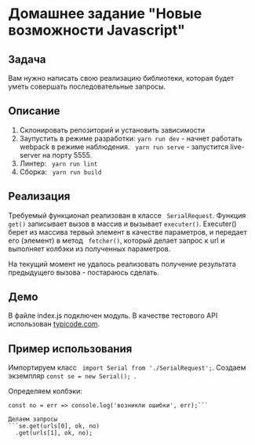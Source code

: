 # Домашнее задание "Новые возможности Javascript"
## Задача
Вам нужно написать свою реализацию библиотеки, которая будет уметь совершать последовательные запросы.

## Описание

1. Склонировать репозиторий и установить зависимости
2. Заупустить в режиме разработки: ``` yarn run dev ``` - начнет работать webpack в режиме наблюдения. ``` yarn run serve``` - запустится live-server на порту 5555.
3. Линтер: ``` yarn run lint```
4. Сборка: ``` yarn run build```

## Реализация

Требуемый функционал реализован в классе ``` SerialRequest```. Функция ```get()``` записывает вызов в массив и вызывает ``` executer() ```. Executer() берет из массива тервый элемент в качестве параметров, и передает его (элемент) в метод ``` fetcher()```, который делает запрос к url и выполняет колбэки из полученных параметров.

На текущий момент не удалось реализовать получение результата предыдущего вызова - постараюсь сделать.

## Демо
В файле index.js подключен модуль. В качестве тестового API использован [typicode.com](https://jsonplaceholder.typicode.com/).

## Пример использования

Импортируем класс ``` import Serial from './SerialRequest';```. Создаем экземпляр ```const se = new Serial(); ```.

Определяем колбэки: 
``` const ok = (resp, prev) => console.log('выполнился без ошибок', resp, prev.url);
const no = err => console.log('возникли ошибки', err);```

Делаем запросы
```se.get(urls[0], ok, no)
  .get(urls[1], ok, no);
```